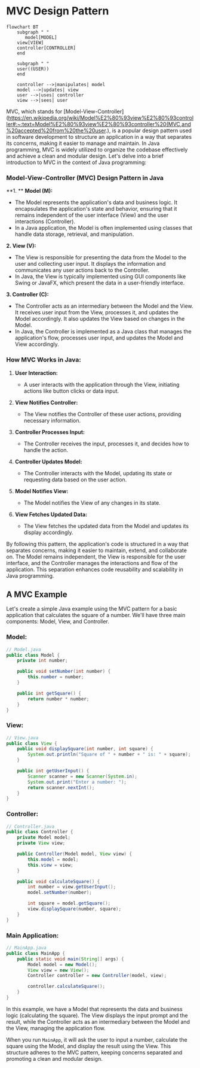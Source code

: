 # MVC Design Pattern

```mermaid
flowchart BT
    subgraph " "
       model[MODEL]
    view[VIEW]
    controller[CONTROLLER]
    end
    
    subgraph " "
    user((USER))
    end
    
    controller -->|manipulates| model
    model -->|updates| view
    user -->|uses| controller
    view -->|sees| user
```

MVC, which stands for [Model-View-Controller](https://en.wikipedia.org/wiki/Model%E2%80%93view%E2%80%93controller#:~:text=Model%E2%80%93view%E2%80%93controller%20(MVC,and%20accepted%20from%20the%20user.), is a popular design pattern used in software development to structure an application in a way that separates its concerns, making it easier to manage and maintain. In Java programming, MVC is widely utilized to organize the codebase effectively and achieve a clean and modular design. Let's delve into a brief introduction to MVC in the context of Java programming:

### Model-View-Controller (MVC) Design Pattern in Java

**1. ** **Model (M):**
- The Model represents the application's data and business logic. It encapsulates the application's state and behavior, ensuring that it remains independent of the user interface (View) and the user interactions (Controller).
- In a Java application, the Model is often implemented using classes that handle data storage, retrieval, and manipulation.

**2. View (V):**
- The View is responsible for presenting the data from the Model to the user and collecting user input. It displays the information and communicates any user actions back to the Controller.
- In Java, the View is typically implemented using GUI components like Swing or JavaFX, which present the data in a user-friendly interface.

**3. Controller (C):**
- The Controller acts as an intermediary between the Model and the View. It receives user input from the View, processes it, and updates the Model accordingly. It also updates the View based on changes in the Model.
- In Java, the Controller is implemented as a Java class that manages the application's flow, processes user input, and updates the Model and View accordingly.

### How MVC Works in Java:

1. **User Interaction:**
    - A user interacts with the application through the View, initiating actions like button clicks or data input.

2. **View Notifies Controller:**
    - The View notifies the Controller of these user actions, providing necessary information.

3. **Controller Processes Input:**
    - The Controller receives the input, processes it, and decides how to handle the action.

4. **Controller Updates Model:**
    - The Controller interacts with the Model, updating its state or requesting data based on the user action.

5. **Model Notifies View:**
    - The Model notifies the View of any changes in its state.

6. **View Fetches Updated Data:**
    - The View fetches the updated data from the Model and updates its display accordingly.

By following this pattern, the application's code is structured in a way that separates concerns, making it easier to maintain, extend, and collaborate on. The Model remains independent, the View is responsible for the user interface, and the Controller manages the interactions and flow of the application. This separation enhances code reusability and scalability in Java programming.


## A MVC Example

Let's create a simple Java example using the MVC pattern for a basic application that calculates the square of a number. We'll have three main components: Model, View, and Controller.

### Model:
```java
// Model.java
public class Model {
    private int number;

    public void setNumber(int number) {
        this.number = number;
    }

    public int getSquare() {
        return number * number;
    }
}
```

### View:
```java
// View.java
public class View {
    public void displaySquare(int number, int square) {
        System.out.println("Square of " + number + " is: " + square);
    }

    public int getUserInput() {
        Scanner scanner = new Scanner(System.in);
        System.out.print("Enter a number: ");
        return scanner.nextInt();
    }
}
```

### Controller:
```java
// Controller.java
public class Controller {
    private Model model;
    private View view;

    public Controller(Model model, View view) {
        this.model = model;
        this.view = view;
    }

    public void calculateSquare() {
        int number = view.getUserInput();
        model.setNumber(number);

        int square = model.getSquare();
        view.displaySquare(number, square);
    }
}
```

### Main Application:
```java
// MainApp.java
public class MainApp {
    public static void main(String[] args) {
        Model model = new Model();
        View view = new View();
        Controller controller = new Controller(model, view);

        controller.calculateSquare();
    }
}
```

In this example, we have a Model that represents the data and business logic (calculating the square). The View displays the input prompt and the result, while the Controller acts as an intermediary between the Model and the View, managing the application flow.

When you run `MainApp`, it will ask the user to input a number, calculate the square using the Model, and display the result using the View. This structure adheres to the MVC pattern, keeping concerns separated and promoting a clean and modular design.
